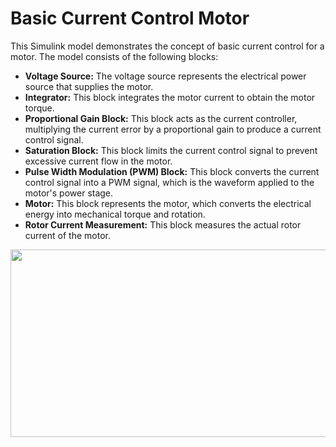 # Basic Current Control Motor

This Simulink model demonstrates the concept of basic current control for a motor. The model consists of the following blocks:

- **Voltage Source:** The voltage source represents the electrical power source that supplies the motor.
- **Integrator:** This block integrates the motor current to obtain the motor torque.
- **Proportional Gain Block:** This block acts as the current controller, multiplying the current error by a proportional gain to produce a current control signal.
- **Saturation Block:** This block limits the current control signal to prevent excessive current flow in the motor.
- **Pulse Width Modulation (PWM) Block:** This block converts the current control signal into a PWM signal, which is the waveform applied to the motor's power stage.
- **Motor:** This block represents the motor, which converts the electrical energy into mechanical torque and rotation.
- **Rotor Current Measurement:** This block measures the actual rotor current of the motor.


<img width="800" height="300" src="https://github.com/itsVinM/itsVinM/assets/85823292/42388035-9611-450f-8b04-8667a34c1b25" align="center">


